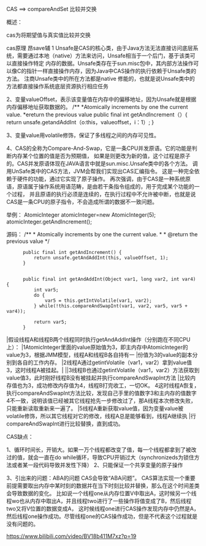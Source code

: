 CAS  ==>   compareAndSet  比较并交换

概述：

cas为将期望值与真实值比较并交换


cas原理
昂save辅
1 Unsafe是CAS的核心类，由于Java方法无法直接访问底层系统，需要通过本地（native）方法来访问，Unsafe相当于一个后门，基于该类可以直接操作特定
内存的数据。Unsafe类存在于sun.misc包中，其内部方法操作可以像C的指针一样直接操作内存，因为Java中CAS操作的执行依赖于Unsafe类的方法。
注商Unsafe类中的所在方法都是native 修能的，也就是说Unsafe类中的方法都直接操作系统底层资源执行相应任务


2、变量valueOffset，表示该变量值在内存中的偏移地址，因为Unsafe就是根据内存偏移地址获取数据的。
  /**
  *Atomically increments by one the current value.
  *ereturn the previous value public final int getAndIncrement（）{
  return unsafe.getandAddInt（o:this，valueoffset，i：1）;
  }
  
  3、变量value用volatile修饰，保证了多线程之间的内存可见性。
  
  4、CAS的全称为Compare-And-Swap，它是一条CPU并发原语。它的功能是判断内存某个位置的值是否为预期值，
  如果是则更改为新的值，这个过程是原子的。CAS并发原语体现在JAVA语言中就是sun.misc.Unsafe类中的各个方法。
  调用UnSafe类中的CAS方法，JVM会帮我们实现出CAS汇编指令。 这是一种完全依赖于硬件的功能，通过它实现了原子操作。
  再次强调，由于CAS是一种系统原语，原语属于操作系统用语范畴，是由若干条指令组成的，用于完成某个功能的一个过程，
  并且原语的执行必须是连续的，在执行过程中不允许被中断，也就是说CAS是一条CPU的原子指令，不会造成所谓的数据不一致问题。
  
  
  
  举例：
    AtomicInteger atomicInteger=new AtomicInteger(5);
     atomicInteger.getAndIncrement();
  
  
  源码：
          /**
           * Atomically increments by one the current value.
           *
           * @return the previous value
           */
           
          public final int getAndIncrement() {
              return unsafe.getAndAddInt(this, valueOffset, 1);
          }
          
          
          public final int getAndAddInt(Object var1, long var2, int var4) {
              int var5;
              do {
                  var5 = this.getIntVolatile(var1, var2);
              } while(!this.compareAndSwapInt(var1, var2, var5, var5 + var4));
  
              return var5;
          }
  
  |假设线程A和线程B两个线程同时执行getAndAddlnt操作（分别跑在不同CPU上）：
  |1Atomiclnteger里面的value原始值为3，即主内存中Atomiclnteger的value为3，根据JMM模型，线程A和线程B各自持有一
  |份值为3的value的副本分别到各自的工作内存。
  |2线程A通过getintVolatile（var1，var2）拿到value值3，这时线程A被挂起。|
  ||3线程B也通过getintVolatile（var1，var2）方法获取到value值3，此时刚好线程B没有被挂起并执行compareAndSwaplnt方法
  |比较内存值也为3，成功修改内存值为4，线程B打完收工，一切OK。
  4这时线程A恢复，执行compareAndSwaplnt方法比较，发现自己手里的值数字3和主内存的值数字4不一致，说明该值已经被其它线程抢先一步修改过了，那A线程本次修改失败，只能重新读取重新来一遍了。
  |5线程A重新获取value值，因为变量value被volatile修饰，所以其它线程对它的修改，线程A总是能够看到，线程A继续执
  |行compareAndSwaplnt进行比较替换，直到成功。
  
  
  
  
  CAS缺点：
  
  1、循环时间长，开销大。如果一万个线程都改变了值，每一个线程都拿到了被改过的值，就会一直在do while循环，导致CPU开销过大（synchronizeds为锁住方法或者某一段代码导致并发性下降）
  2、只能保证一个共享变量的原子操作
  
  
  3、引出来的问题：ABA的问题
  CAS会导致“ABA问题”。
  CAS算法实现一个重要前提需要取出内存中某时刻的数据并在当下时刻比较并替换，那么在这个时间差类会导致数据的变化。
  比如说一个线程one从内存位置V中取出A，这时候另一个线程wo也从内存中取出A，并且线程two进行了一些操作将值变成了B，然后线程two又将V位置的数据变成A，
  这时候线程one进行CAS操作发现内存中仍然是A，然后线程one操作成功。尽管线程one的CAS操作成功，但是不代表这个过程就是没有问题的。
  
  
  
https://www.bilibili.com/video/BV18b411M7xz?p=19
  


